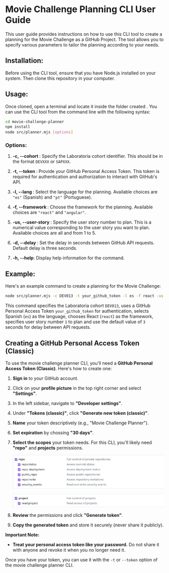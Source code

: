 # Movie Challenge Planning CLI User Guide

This user guide provides instructions on how to use this CLI tool to create a planning for the Movie Challenge as a GitHub Project. The tool allows you to specify various parameters to tailor the planning according to your needs.

## Installation:

Before using the CLI tool, ensure that you have Node.js installed on your system. Then clone this repository in your computer.

## Usage:

Once cloned, open a terminal and locate it inside the folder created . You can use the CLI tool from the command line with the following syntax:

```bash
cd movie-challenge-planner
npm install
node src/planner.mjs [options]
```

### Options:

1. **-c, --cohort <value>**: Specify the Laboratoria cohort identifier. This should be in the format `DEVXXX` or `SAPXXX`.

2. **-t, --token <value>**: Provide your GitHub Personal Access Token. This token is required for authentication and authorization to interact with GitHub's API.

3. **-l, --lang <value>**: Select the language for the planning. Available choices are `"es"` (Spanish) and `"pt"` (Portuguese).

4. **-f, --framework <value>**: Choose the framework for the planning. Available choices are `"react"` and `"angular"`.

5. **-us, --user-story <number>**: Specify the user story number to plan. This is a numerical value corresponding to the user story you want to plan. Available choices are all and from 1 to 5.

6. **-d, --delay <number>**: Set the delay in seconds between GitHub API requests. Default delay is three seconds.

7. **-h, --help**: Display help information for the command.

## Example:

Here's an example command to create a planning for the Movie Challenge:

```bash
node src/planner.mjs -c DEV013 -t your_github_token -l es -f react -us 1
```

This command specifies the Laboratoria cohort `DEV013`, uses a GitHub Personal Access Token `your_github_token` for authentication, selects Spanish (`es`) as the language, chooses React (`react`) as the framework, specifies user story number `1` to plan and use the default value of `3` seconds for delay between API requests.

## Creating a GitHub Personal Access Token (Classic)

To use the movie challenge planner CLI, you'll need a **GitHub Personal Access Token (Classic)**. Here's how to create one:

1. **Sign in** to your GitHub account.
2. Click on your **profile picture** in the top right corner and select **"Settings"**.
3. In the left sidebar, navigate to **"Developer settings"**.
4. Under **"Tokens (classic)"**, click **"Generate new token (classic)"**.
5. **Name** your token descriptively (e.g., "Movie Challenge Planner").
6. **Set expiration** by chossing **"30 days"**.
7. **Select the scopes** your token needs. For this CLI, you'll likely need **"repo"** and **projects** permissions.

    ![Repo configuration](./docs/access-token-repo-configuration.png "Repo configuration")

    ![Project configuration](./docs/access-token-project-configuration.png "Project configuration!")

7. **Review** the permissions and click **"Generate token"**.
8. **Copy the generated token** and store it securely (never share it publicly).

**Important Note:**

* **Treat your personal access token like your password.** Do not share it with anyone and revoke it when you no longer need it.

Once you have your token, you can use it with the `-t` or `--token` option of the movie challenge planner CLI.
